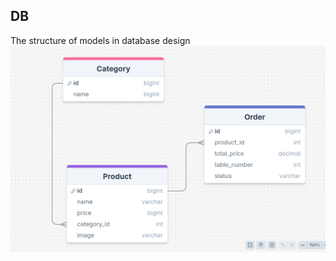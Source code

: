 ## DB
The structure of models in database design
![Alt text](https://github.com/MuhammadjonArabov/Kafe/blob/main/DrawDB-Stricture.png)
